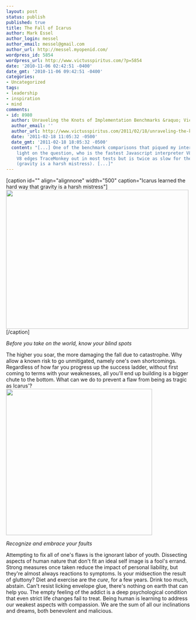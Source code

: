 ```yaml
---
layout: post
status: publish
published: true
title: The Fall of Icarus
author: Mark Essel
author_login: messel
author_email: messel@gmail.com
author_url: http://messel.myopenid.com/
wordpress_id: 5854
wordpress_url: http://www.victusspiritus.com/?p=5854
date: '2010-11-06 02:42:51 -0400'
date_gmt: '2010-11-06 09:42:51 -0400'
categories:
- Uncategorized
tags:
- leadership
- inspiration
- mind
comments:
- id: 8980
  author: Unraveling the Knots of Implementation Benchmarks &raquo; Victus Spiritus
  author_email: ''
  author_url: http://www.victusspiritus.com/2011/02/18/unraveling-the-knots-of-implementation-benchmarks/
  date: '2011-02-18 11:05:32 -0500'
  date_gmt: '2011-02-18 18:05:32 -0500'
  content: "[...] One of the benchmark comparisons that piqued my interest shed further
    light on the question, who is the fastest Javascript interpreter V8 or TraceMonkey?
    V8 edges TraceMonkey out in most tests but is twice as slow for the n-body benchmark
    (gravity is a harsh mistress). [...]"
---
```

<p>[caption id="" align="alignnone" width="500" caption="Icarus learned the hard way that gravity is a harsh mistress"]<a href="http://en.m.wikipedia.org/wiki/Icarus"><img class="size-full" src="http://www.victusspiritus.com/wp-content/uploads/2010/11/20101106-054120.jpg" alt="" width="500" height="380" /></a>[/caption]</p>
<p><em>Before you take on the world, know your blind spots</em></p>
<p>The higher you soar, the more damaging the fall due to catastrophe. Why allow a known risk to go unmitigated, namely one's own shortcomings. Regardless of how far you progress up the success ladder, without first coming to terms with your weaknesses, all you'll end up building is a bigger chute to the bottom. What can we do to prevent a flaw from being as tragic as Icarus'?<br />
<a href="http://www.victusspiritus.com/wp-content/uploads/2010/11/chutesladders.gif"><img class="aligncenter size-full wp-image-5856" title="chutesladders" src="http://www.victusspiritus.com/wp-content/uploads/2010/11/chutesladders.gif" alt="" width="400" height="400" /></a></p>
<p><em>Recognize and embrace your faults</em></p>
<p>Attempting to fix all of one's flaws is the ignorant labor of youth. Dissecting aspects of human nature that don't fit an ideal self image is a fool's errand. Strong measures once taken reduce the impact of personal liability, but they're almost always reactions to symptoms. Is your midsection the result of gluttony? Diet and exercise are the <i>cure</i>, for a few years. Drink too much, abstain. Can't resist licking envelope glue, there's nothing on earth that can help you. The empty feeling of the addict is a deep psychological condition that even strict life changes fail to treat. Being human is learning to address our weakest aspects with compassion. We are the sum of all our inclinations and dreams, both benevolent and malicious. </p>
